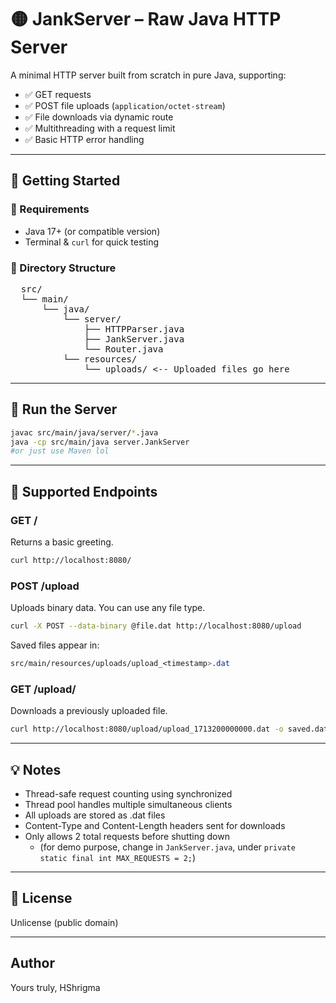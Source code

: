 # 🟡 JankServer – Raw Java HTTP Server

A minimal HTTP server built from scratch in pure Java, supporting:

- ✅ GET requests
- ✅ POST file uploads (`application/octet-stream`)
- ✅ File downloads via dynamic route
- ✅ Multithreading with a request limit
- ✅ Basic HTTP error handling

---

## 🏁 Getting Started

### 🧱 Requirements
- Java 17+ (or compatible version)
- Terminal & `curl` for quick testing

### 📂 Directory Structure
<pre>
  src/ 
  └── main/ 
      └── java/ 
          └── server/ 
              ├── HTTPParser.java 
              ├── JankServer.java 
              └── Router.java 
          └── resources/ 
              └── uploads/ <-- Uploaded files go here
</pre>

---

## 🚀 Run the Server

```bash
javac src/main/java/server/*.java
java -cp src/main/java server.JankServer
#or just use Maven lol
```
--- 
## 🔁 Supported Endpoints
### GET /

Returns a basic greeting.

```bash
curl http://localhost:8080/
```

### POST /upload
Uploads binary data. You can use any file type.
```bash
curl -X POST --data-binary @file.dat http://localhost:8080/upload
```
Saved files appear in:
```css
src/main/resources/uploads/upload_<timestamp>.dat
```
### GET /upload/<filename>

Downloads a previously uploaded file.
```bash
curl http://localhost:8080/upload/upload_1713200000000.dat -o saved.dat
```
---
## 💡 Notes
- Thread-safe request counting using synchronized
- Thread pool handles multiple simultaneous clients
- All uploads are stored as .dat files
- Content-Type and Content-Length headers sent for downloads
- Only allows 2 total requests before shutting down
  - (for demo purpose, change in ``JankServer.java``, under ``private static final int MAX_REQUESTS = 2;``)

---

 ## 📜 License

Unlicense (public domain)

---
## Author

Yours truly, HShrigma
